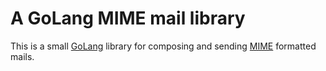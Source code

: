 # A GoLang MIME mail library

This is a small [GoLang](https://golang.org/) library for composing and sending [MIME](https://en.wikipedia.org/wiki/MIME) formatted mails.